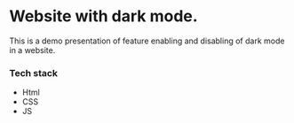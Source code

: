 # Website with dark mode.
This is a demo presentation of feature enabling and disabling of dark mode in a website.

### Tech stack
 * Html
 * CSS
 * JS
